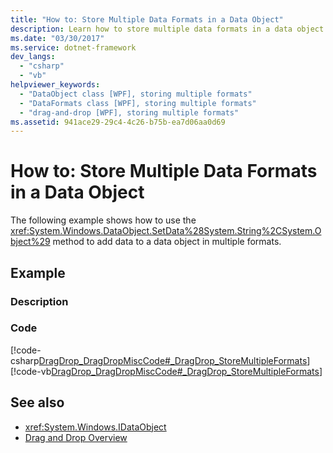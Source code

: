 ```yaml
---
title: "How to: Store Multiple Data Formats in a Data Object"
description: Learn how to store multiple data formats in a data object in Windows by passing a string and an object to the SetData method.
ms.date: "03/30/2017"
ms.service: dotnet-framework
dev_langs: 
  - "csharp"
  - "vb"
helpviewer_keywords: 
  - "DataObject class [WPF], storing multiple formats"
  - "DataFormats class [WPF], storing multiple formats"
  - "drag-and-drop [WPF], storing multiple formats"
ms.assetid: 941ace29-29c4-4c26-b75b-ea7d06aa0d69
---
```

# How to: Store Multiple Data Formats in a Data Object

The following example shows how to use the <xref:System.Windows.DataObject.SetData%28System.String%2CSystem.Object%29> method to add data to a data object in multiple formats.

## Example

### Description

### Code

[!code-csharp[DragDrop_DragDropMiscCode#_DragDrop_StoreMultipleFormats](~/samples/snippets/csharp/VS_Snippets_Wpf/DragDrop_DragDropMiscCode/CSharp/Window1.xaml.cs#_dragdrop_storemultipleformats)]
[!code-vb[DragDrop_DragDropMiscCode#_DragDrop_StoreMultipleFormats](~/samples/snippets/visualbasic/VS_Snippets_Wpf/DragDrop_DragDropMiscCode/visualbasic/window1.xaml.vb#_dragdrop_storemultipleformats)]

## See also

- <xref:System.Windows.IDataObject>
- [Drag and Drop Overview](drag-and-drop-overview.md)
